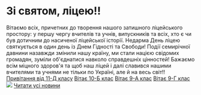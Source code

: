 
# Зі святом, ліцею!!
Вітаємо всіх, причетних до творення нашого затишного ліцейського простору: у першу чергу вчителів та учнів, випускників та всіх, хто є чи був дотичним до насиченої ліцейської історії. Недарма День ліцею святкується в один день із Днем Гідності та Свободи! Події семирічної давнини назавжди змінили нашу країну, ми стали нацією свідомих громадян, зуміли об'єднатися навколо справдешніх цінностей!
Бажаємо всім міцного здоров'я та щоб наш ліцей і далі славився нашими вчителями та учнями не тільки по Україні, але й на весь світ!!
[Привітання від 11-Д класу](https://www.youtube.com/watch?v=64pwJTy9avA)
[Вітає 10-Б клас](https://youtu.be/asXbOOCROKo)
[Вітає 9-А клас](https://youtu.be/0DUWYW3oTLU)
[Вітає 9-Г клас](https://youtu.be/aGCM1dghYOM)
![](/images/зі-святом-ліцею/вітає-10-а.jpg)
[Читати усі новини](/news)
       